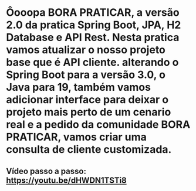 # Ôooopa BORA PRATICAR, a versão 2.0 da pratica Spring Boot, JPA, H2 Database e API Rest. Nesta pratica vamos atualizar o nosso projeto base que é API cliente. alterando o Spring Boot para a versão 3.0, o Java para 19, também vamos adicionar interface para deixar o projeto mais perto de um cenario real e a pedido da comunidade BORA PRATICAR, vamos criar uma consulta de cliente customizada. 

## Vídeo passo a passo: https://youtu.be/dHWDN1TSTi8
